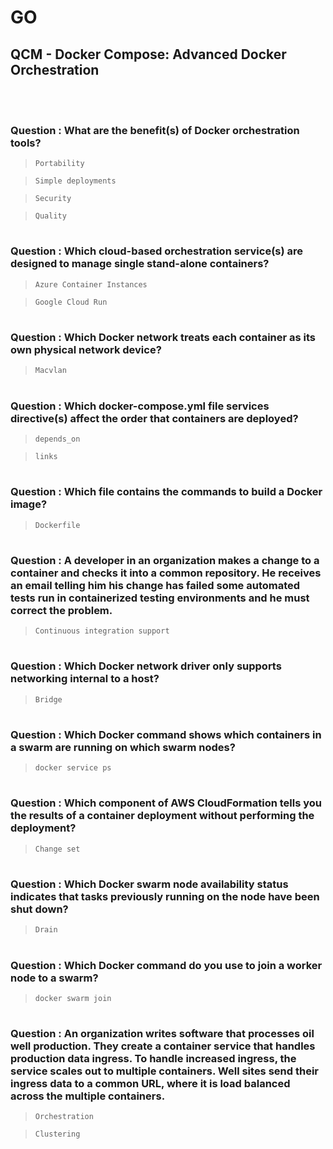 # GO 

## QCM - Docker Compose: Advanced Docker Orchestration
<br>
<br>


### **Question** : What are the benefit(s) of Docker orchestration tools?

> `Portability`

> `Simple deployments`

> `Security`

> `Quality`


#
### **Question** : Which cloud-based orchestration service(s) are designed to manage single stand-alone containers?

> `Azure Container Instances`

> `Google Cloud Run`


#
### **Question** : Which Docker network treats each container as its own physical network device?

> `Macvlan`


#
### **Question** : Which docker-compose.yml file services directive(s) affect the order that containers are deployed?

> `depends_on`

> `links`


#
### **Question** : Which file contains the commands to build a Docker image?

> `Dockerfile`


#
### **Question** : A developer in an organization makes a change to a container and checks it into a common repository. He receives an email telling him his change has failed some automated tests run in containerized testing environments and he must correct the problem.

> `Continuous integration support`


#
### **Question** : Which Docker network driver only supports networking internal to a host?

> `Bridge`


#
### **Question** : Which Docker command shows which containers in a swarm are running on which swarm nodes?

> `docker service ps`


#
### **Question** : Which component of AWS CloudFormation tells you the results of a container deployment without performing the deployment?

> `Change set`


#
### **Question** : Which Docker swarm node availability status indicates that tasks previously running on the node have been shut down?

> `Drain`


#
### **Question** : Which Docker command do you use to join a worker node to a swarm?

> `docker swarm join`


#
### **Question** : An organization writes software that processes oil well production. They create a container service that handles production data ingress. To handle increased ingress, the service scales out to multiple containers. Well sites send their ingress data to a common URL, where it is load balanced across the multiple containers.

> `Orchestration`

> `Clustering`